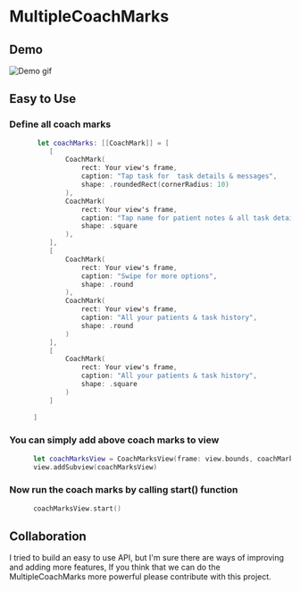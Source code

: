 # MultipleCoachMarks

Demo
  ---

![Demo gif](https://imgur.com/a/zLPdIlM)

Easy to Use
  ---
  
  ### Define all coach marks 

  ```swift
         let coachMarks: [[CoachMark]] = [
            [
                CoachMark(
                    rect: Your view's frame,
                    caption: "Tap task for  task details & messages",
                    shape: .roundedRect(cornerRadius: 10)
                ),
                CoachMark(
                    rect: Your view's frame,
                    caption: "Tap name for patient notes & all task details",
                    shape: .square
                ),
            ],
            [
                CoachMark(
                    rect: Your view's frame,
                    caption: "Swipe for more options",
                    shape: .round
                ),
                CoachMark(
                    rect: Your view's frame,
                    caption: "All your patients & task history",
                    shape: .round
                )
            ],
            [
                CoachMark(
                    rect: Your view's frame,
                    caption: "All your patients & task history",
                    shape: .square
                )
            ]
        
        ]
  ```

### You can simply add above coach marks to view
  
  ```swift
        let coachMarksView = CoachMarksView(frame: view.bounds, coachMarks: coachMarks)
        view.addSubview(coachMarksView)
  ```
  
### Now run the coach marks by calling start() function
  
  ```swift
        coachMarksView.start()
  ```
  
  Collaboration
---

I tried to build an easy to use API, but I'm sure there are ways of improving and adding more features, If you think that we can do the MultipleCoachMarks more powerful please contribute with this project.
